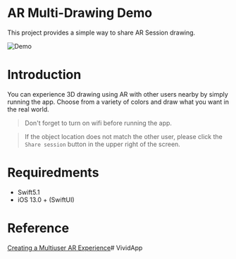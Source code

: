 # AR Multi-Drawing Demo

This project provides a simple way to share AR Session drawing.

![Demo](Demo/drawing_demo.gif)

# Introduction

You can experience 3D drawing using AR with other users nearby by simply running the app.
Choose from a variety of colors and draw what you want in the real world.

>Don't forget to turn on wifi before running the app.

>If the object location does not match the other user, please click the `Share session` button in the upper right of the screen.


# Requiredments
- Swift5.1
- iOS 13.0 + (SwiftUI)

# Reference

[Creating a Multiuser AR Experience](https://developer.apple.com/documentation/arkit/creating_a_multiuser_ar_experience)# VividApp
